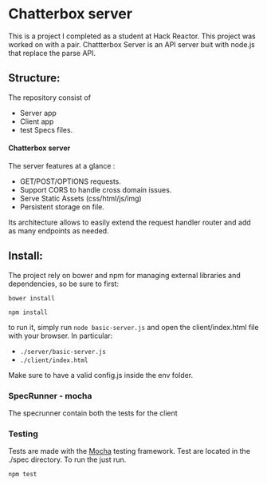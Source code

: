 Chatterbox server
==============

This is a project I completed as a student at Hack Reactor. This project was worked on with a pair. Chattterbox Server is an API server buit with node.js that replace the parse API. 

## Structure:

The repository consist of

- Server app
- Client app
- test Specs files.

#### Chatterbox server 

The server features at a glance :

- GET/POST/OPTIONS requests. 
- Support CORS to handle cross domain issues. 
- Serve Static Assets (css/html/js/img)
- Persistent storage on file.

Its architecture allows to easily extend the request handler router and add as many endpoints as needed.

## Install:

The project rely on bower and npm for managing external libraries and dependencies, so be sure to first:

`bower install`

`npm install`

to run it, simply run `node basic-server.js` and open the client/index.html file with your browser.
In particular:

- `./server/basic-server.js`
- `./client/index.html`

Make sure to have a valid config.js inside the env folder.

### SpecRunner - mocha

The specrunner contain both the tests for the client

### Testing

Tests are made with the [Mocha](https://github.com/mochajs/mocha) testing framework.
Test are located in the ./spec directory. To run the just run.

```
npm test
```
